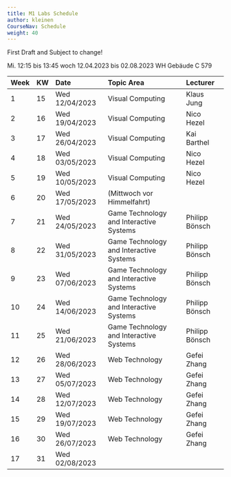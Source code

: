 ```yaml
---
title: M1 Labs Schedule
author: kleinen
CourseNav: Schedule
weight: 40
---
```


First Draft and Subject to change!

Mi.	12:15 bis 13:45	woch	12.04.2023 bis 02.08.2023 WH Gebäude C 579

| Week | KW  | Date           | Topic Area                              | Lecturer    |
|:---- |:--- |:-------------- |:--------------------------------------- |:----------- |
| 1    | 15  | Wed 12/04/2023 | Visual Computing                        | Klaus Jung  |
| 2    | 16  | Wed 19/04/2023 | Visual Computing                        | Nico Hezel  |
| 3    | 17  | Wed 26/04/2023 | Visual Computing                        | Kai Barthel |
| 4    | 18  | Wed 03/05/2023 | Visual Computing                        | Nico Hezel  |
| 5    | 19  | Wed 10/05/2023 | Visual Computing                        | Nico Hezel  |
| 6    | 20  | Wed 17/05/2023 | (Mittwoch vor Himmelfahrt)              |             |
| 7    | 21  | Wed 24/05/2023 | Game Technology and Interactive Systems | Philipp Bönsch  |
| 8    | 22  | Wed 31/05/2023 | Game Technology and Interactive Systems | Philipp Bönsch  |
| 9    | 23  | Wed 07/06/2023 | Game Technology and Interactive Systems | Philipp Bönsch  |
| 10   | 24  | Wed 14/06/2023 | Game Technology and Interactive Systems | Philipp Bönsch  |
| 11   | 25  | Wed 21/06/2023 | Game Technology and Interactive Systems | Philipp Bönsch  |
| 12   | 26  | Wed 28/06/2023 | Web Technology                          | Gefei Zhang |
| 13   | 27  | Wed 05/07/2023 | Web Technology                          | Gefei Zhang |
| 14   | 28  | Wed 12/07/2023 | Web Technology                          | Gefei Zhang |
| 15   | 29  | Wed 19/07/2023 | Web Technology                          | Gefei Zhang |
| 16   | 30  | Wed 26/07/2023 | Web Technology                          | Gefei Zhang |
| 17   | 31  | Wed 02/08/2023 |                                         |             |
